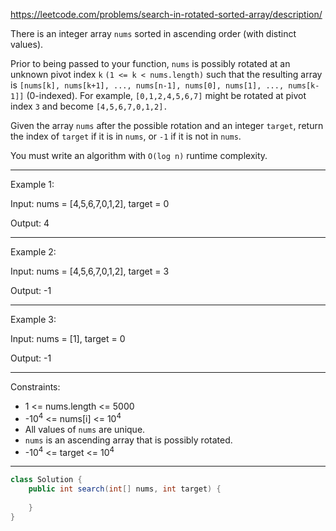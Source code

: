 https://leetcode.com/problems/search-in-rotated-sorted-array/description/

There is an integer array `nums` sorted in ascending order (with distinct values).

Prior to being passed to your function, `nums` is possibly rotated at an unknown pivot index `k` `(1 <= k < nums.length)` such that the resulting array is `[nums[k], nums[k+1], ..., nums[n-1], nums[0], nums[1], ..., nums[k-1]]` (0-indexed). For example, `[0,1,2,4,5,6,7]` might be rotated at pivot index `3` and become `[4,5,6,7,0,1,2].`

Given the array `nums` after the possible rotation and an integer `target`, return the index of `target` if it is in `nums`, or `-1` if it is not in `nums`.

You must write an algorithm with `O(log n)` runtime complexity.

---

Example 1:

Input: nums = [4,5,6,7,0,1,2], target = 0

Output: 4

---

Example 2:

Input: nums = [4,5,6,7,0,1,2], target = 3

Output: -1

---

Example 3:

Input: nums = [1], target = 0

Output: -1

---

Constraints:

- 1 <= nums.length <= 5000
- -10<sup>4</sup> <= nums[i] <= 10<sup>4</sup>
- All values of `nums` are unique.
- `nums` is an ascending array that is possibly rotated.
- -10<sup>4</sup> <= target <= 10<sup>4</sup>

---

```java
class Solution {
    public int search(int[] nums, int target) {
        
    }
}
```